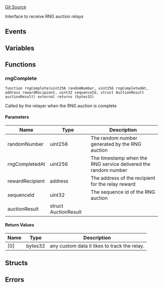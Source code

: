 [Git Source](https://github.com/GenerationSoftware/pt-v5-draw-auction/blob/1f623e423d34437096ddfb3c146d64f61b37688e/src/interfaces/IRngAuctionRelayListener.sol)



Interface to receive RNG auction relays

## Events

## Variables

## Functions

### rngComplete

```solidity
function rngComplete(uint256 randomNumber, uint256 rngCompletedAt, address rewardRecipient, uint32 sequenceId, struct AuctionResult auctionResult) external returns (bytes32)
```

Called by the relayer when the RNG auction is complete

#### Parameters

| Name | Type | Description |
| ---- | ---- | ----------- |
| randomNumber | uint256 | The random number generated by the RNG auction |
| rngCompletedAt | uint256 | The timestamp when the RNG service delivered the random number |
| rewardRecipient | address | The address of the recipient for the relay reward |
| sequenceId | uint32 | The sequence id of the RNG auction |
| auctionResult | struct AuctionResult |  |

#### Return Values

| Name | Type | Description |
| ---- | ---- | ----------- |
| [0] | bytes32 | any custom data it likes to track the relay. |

## Structs

## Errors

